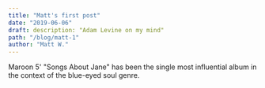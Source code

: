 ```yaml
---
title: "Matt's first post"
date: "2019-06-06"
draft: description: "Adam Levine on my mind"
path: "/blog/matt-1"
author: "Matt W."
---
```

Maroon 5' "Songs About Jane" has been the single most influential album in the context of the blue-eyed soul genre.
